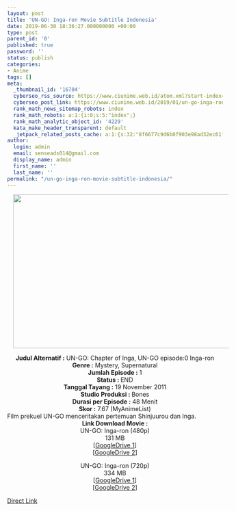 ```yaml
---
layout: post
title: 'UN-GO: Inga-ron Movie Subtitle Indonesia'
date: 2019-06-30 18:36:27.000000000 +00:00
type: post
parent_id: '0'
published: true
password: ''
status: publish
categories:
- Anime
tags: []
meta:
  _thumbnail_id: '16704'
  cyberseo_rss_source: https://www.ciunime.web.id/atom.xml?start-index=3751&max-results=150
  cyberseo_post_link: https://www.ciunime.web.id/2019/01/un-go-inga-ron-movie-subtitle-indonesia.html
  rank_math_news_sitemap_robots: index
  rank_math_robots: a:1:{i:0;s:5:"index";}
  rank_math_analytic_object_id: '4229'
  kata_make_header_transparent: default
  _jetpack_related_posts_cache: a:1:{s:32:"8f6677c9d6b0f903e98ad32ec61f8deb";a:2:{s:7:"expires";i:1657921528;s:7:"payload";a:0:{}}}
author:
  login: admin
  email: senseads014@gmail.com
  display_name: admin
  first_name: ''
  last_name: ''
permalink: "/un-go-inga-ron-movie-subtitle-indonesia/"
---
```

<div class="separator" style="clear: both; text-align: center;"><a href="https://4.bp.blogspot.com/-OoCQy0PzGD4/XFB_HieLEmI/AAAAAAAAJB8/cFuKBCCT-jE5XeFt-o83cN-NHzhE0kaSgCLcBGAs/s1600/UN-GO%2B-%2BInga-ron%2BMovie.jpg" imageanchor="1" style="margin-left: 1em; margin-right: 1em;"><img border="0" data-original-height="720" data-original-width="1280" height="360" src="{{ site.baseurl }}/assets/2019/06/UN-GO%2B-%2BInga-ron%2BMovie.jpg" width="640" /></a></div>
<p>
<div style="text-align: center;"><b>Judul</b><b><b> Alternatif</b> :</b> UN-GO: Chapter of Inga, UN-GO episode:0 Inga-ron</div>
<div style="text-align: center;"><b><b>Genre :</b></b> Mystery, Supernatural</div>
<div style="text-align: center;"><b>Jumlah Episode :</b> 1<br /><b>Status :&nbsp;</b>END<br /><b>Tanggal Tayang :</b> 19 November 2011<br /><b>Studio Produksi : </b>Bones<br /><b>Durasi per Episode :</b> 48 Menit</div>
<div style="text-align: center;"><b>Skor :</b> 7.67 (MyAnimeList)</div>
<div style="text-align: center;"></div>
<div style="text-align: justify;">Film prekuel UN-GO menceritakan pertemuan Shinjuurou dan Inga.</div>
<div style="text-align: justify;"></div>
<div style="text-align: justify;"></div>
<div style="text-align: center;"><b>Link Download Movie :</b></div>
<div style="text-align: center;"></div>
<div style="text-align: center;">UN-GO: Inga-ron (480p)<br />131 MB</div>
<div style="text-align: center;">[<a href="https://drive.google.com/file/d/10e57zvHywcnDuXGLVlnZmm-AMSaJEDmn/view" target="_blank" rel="noopener">GoogleDrive 1</a>]<br />[<a href="https://drive.google.com/file/d/1-KfXI0Bcs5S43lv1ZsXNH6TVJjPhudj6/view" target="_blank" rel="noopener">GoogleDrive 2</a>]</p>
<p>UN-GO: Inga-ron (720p)<br />334 MB<br />[<a href="https://drive.google.com/file/d/13j4k1qT1gHDU7bM0XrtaY81XHbDuanli/view" target="_blank" rel="noopener">GoogleDrive 1</a>]<br />[<a href="https://drive.google.com/file/d/17e_6bOfvKggJaMWmPcoT_3FFe_Qc4XW6/view" target="_blank" rel="noopener">GoogleDrive 2</a>]</div>
<link rel="stylesheet" href="https://cdnjs.cloudflare.com/ajax/libs/font-awesome/4.7.0/css/font-awesome.min.css" />
<div class="divbtn"> <a href="https://handymansurrender.com/fihup8buzv?key=94550f7ce39444073321dde3b8782f97" class="btn"><i class="fa fa-download"></i> Direct Link</a> </div>
